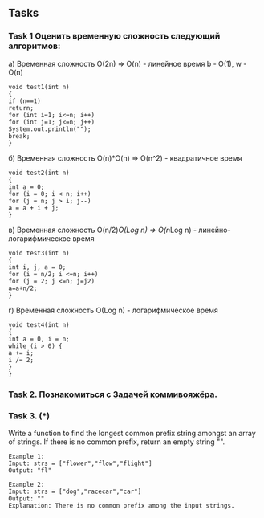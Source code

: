 Tasks
----------------
### Task 1 Оценить временную сложность следующий алгоритмов:
а) Временная сложность O(2n) => O(n) - линейное время
b - O(1), w - O(n)
```
void test1(int n)
{
if (n==1)
return;
for (int i=1; i<=n; i++)
for (int j=1; j<=n; j++)
System.out.println("");
break;
}
```
б) Временная сложность O(n)*O(n) => O(n^2) - квадратичное время
```
void test2(int n)
{
int a = 0;
for (i = 0; i < n; i++)
for (j = n; j > i; j--)
a = a + i + j;    
}
```
в) Временная сложность O(n/2)*O(Log n) => O(n*Log n) - линейно-логарифмическое время
```
void test3(int n)
{
int i, j, a = 0;
for (i = n/2; i <=n; i++)
for (j = 2; j <=n; j=j2)
a=a+n/2;    
}
```
г)  Временная сложность O(Log n) - логарифмическое время
```
void test4(int n)
{
int a = 0, i = n;
while (i > 0) {
a += i;
i /= 2;
}
}
```
### Task 2. Познакомиться с [Задачей коммивояжёра](https://ru.wikipedia.org/wiki/%D0%97%D0%B0%D0%B4%D0%B0%D1%87%D0%B0_%D0%BA%D0%BE%D0%BC%D0%BC%D0%B8%D0%B2%D0%BE%D1%8F%D0%B6%D1%91%D1%80%D0%B0).
### Task 3. (*)
Write a function to find the longest common prefix string amongst an array of strings. If there is no common prefix, return an empty string "".
```
Example 1:
Input: strs = ["flower","flow","flight"]
Output: "fl"
```
```
Example 2:
Input: strs = ["dog","racecar","car"]
Output: ""
Explanation: There is no common prefix among the input strings.
```